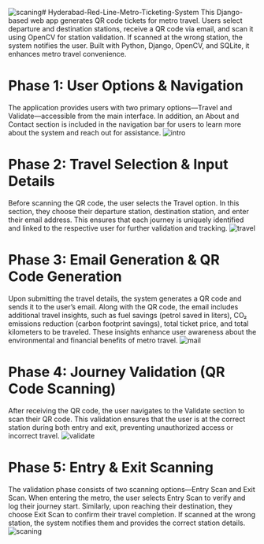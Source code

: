 ![scaning](https://github.com/user-attachments/assets/b1db7903-4b15-4b21-8e9b-0ef533aa9876)# Hyderabad-Red-Line-Metro-Ticketing-System
This Django-based web app generates QR code tickets for metro travel. Users select departure and destination stations, receive a QR code via email, and scan it using OpenCV for station validation. If scanned at the wrong station, the system notifies the user. Built with Python, Django, OpenCV, and SQLite, it enhances metro travel convenience.

# Phase 1: User Options & Navigation
The application provides users with two primary options—Travel and Validate—accessible from the main interface. In addition, an About and Contact section is included in the navigation bar for users to learn more about the system and reach out for assistance.
![intro](https://github.com/user-attachments/assets/052fcf21-1504-40d7-8a31-e926dd3b8dfd)

# Phase 2: Travel Selection & Input Details
Before scanning the QR code, the user selects the Travel option. In this section, they choose their departure station, destination station, and enter their email address. This ensures that each journey is uniquely identified and linked to the respective user for further validation and tracking.
![travel](https://github.com/user-attachments/assets/83095c42-b736-44b5-bfa3-a6af8e2b8468)

# Phase 3: Email Generation & QR Code Generation 
Upon submitting the travel details, the system generates a QR code and sends it to the user’s email. Along with the QR code, the email includes additional travel insights, such as fuel savings (petrol saved in liters), CO₂ emissions reduction (carbon footprint savings), total ticket price, and total kilometers to be traveled. These insights enhance user awareness about the environmental and financial benefits of metro travel.
![mail](https://github.com/user-attachments/assets/2d9368a2-8891-4c2c-adb9-13b5b798be12)

# Phase 4: Journey Validation (QR Code Scanning)
After receiving the QR code, the user navigates to the Validate section to scan their QR code. This validation ensures that the user is at the correct station during both entry and exit, preventing unauthorized access or incorrect travel.
![validate](https://github.com/user-attachments/assets/47059460-9787-458a-bc8f-92eb77eea08e)

# Phase 5: Entry & Exit Scanning
The validation phase consists of two scanning options—Entry Scan and Exit Scan. When entering the metro, the user selects Entry Scan to verify and log their journey start. Similarly, upon reaching their destination, they choose Exit Scan to confirm their travel completion. If scanned at the wrong station, the system notifies them and provides the correct station details.
![scaning](https://github.com/user-attachments/assets/e5726b57-fedf-4b88-8d06-e9fb7819beb5)

